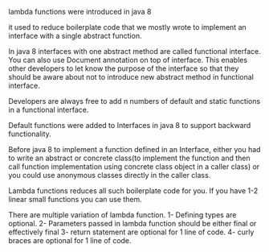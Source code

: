 lambda functions were introduced in java 8

it used to reduce boilerplate code that we mostly wrote 
to implement an interface with a single abstract function.

In java 8 interfaces with one abstract method are called
functional interface. You can also use Document annotation
on top of interface. This enables other developers to let know
the purpose of the interface so that they should be aware about 
not to introduce new abstract method in functional interface.

Developers are always free to add n numbers of default and static
functions in a functional interface. 

Default functions were added to Interfaces in java 8 to support 
backward functionality.

Before java 8 to implement a function defined in an Interface, either
you had to write an abstract or concrete class(to implement the function
and then call function implementation using concrete class object in a
caller class) or you could use anonymous classes directly in the caller class.

Lambda functions reduces all such boilerplate code for you.
If you have 1-2 linear small functions you can use them.

There are multiple variation of lambda function. 
1- Defining types are optional.
2- Parameters passed in lambda function should be either final or effectively final
3- return statement are optional for 1 line of code.
4- curly braces are optional for 1 line of code.